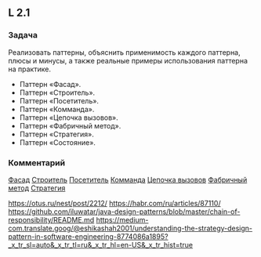 ## L 2.1

### Задача
Реализовать паттерны, объяснить применимость каждого паттерна, плюсы и минусы, а также реальные примеры использования паттерна на практике.
* Паттерн «Фасад».
* Паттерн «Строитель».
* Паттерн «Посетитель».
* Паттерн «Комманда».
* Паттерн «Цепочка вызовов».
* Паттерн «Фабричный метод».
* Паттерн «Стратегия».
* Паттерн «Состояние».

### Комментарий
[Фасад](./facade/comment.md)
[Строитель](./builder/comment.md)
[Посетитель](./visitor/comment.md)
[Комманда](./command/comment.md)
[Цепочка вызовов](./chainOfResponsibility/comment.md)
[Фабричный метод](./factoryMethod/comment.md)
[Стратегия](./strategy/comment.md)


https://otus.ru/nest/post/2212/
https://habr.com/ru/articles/87110/
https://github.com/iluwatar/java-design-patterns/blob/master/chain-of-responsibility/README.md
https://medium-com.translate.goog/@eshikashah2001/understanding-the-strategy-design-pattern-in-software-engineering-8774086a1895?_x_tr_sl=auto&_x_tr_tl=ru&_x_tr_hl=en-US&_x_tr_hist=true